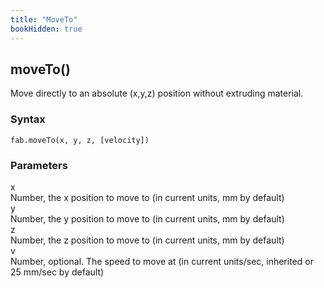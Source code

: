 ```yaml
---
title: "MoveTo"
bookHidden: true
---
```


<h2 class="ref-header">moveTo()</h2>
Move directly to an absolute (x,y,z) position without extruding material.

### Syntax
```
fab.moveTo(x, y, z, [velocity])
```

### Parameters
<div class="grid-container">
 <div class="grid-item">x</div>
 <div class="grid-item">Number, the x position to move to (in current units, mm by default)</div>

 <div class="grid-item">y</div>
 <div class="grid-item">Number, the y position to move to (in current units, mm by default)</div>

 <div class="grid-item">z</div>
 <div class="grid-item">Number, the z position to move to (in current units, mm by default)</div>

 <div class="grid-item">v</div>
 <div class="grid-item">Number, optional. The speed to move at (in current units/sec, inherited or 25 mm/sec by default)</div>
</div>